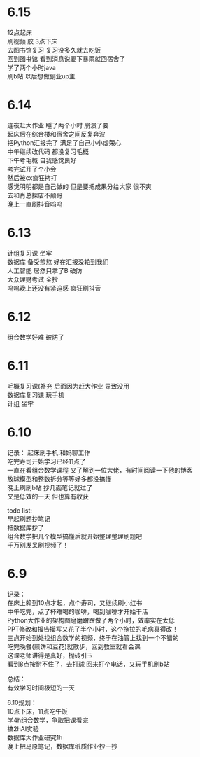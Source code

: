 # 6.15  
12点起床  
刷视频 胶 3点下床  
去图书馆复习 复习没多久就去吃饭  
回到图书馆 看到消息说要下暴雨就回宿舍了  
学了两个小时java  
刷b站 以后想做副业up主  

# 6.14  
连夜赶大作业 睡了两个小时 崩溃了要  
起床后在综合楼和宿舍之间反复奔波  
把Python汇报完了 满足了自己小小虚荣心  
中午继续改代码 都没复习毛概    
下午考毛概 自我感觉良好  
考完试开了个小会  
然后被cx疯狂拷打  
感觉明明都是自己做的 但是要把成果分给大家 很不爽  
去和肖总探店不颠哥  
晚上一直刷抖音呜呜

# 6.13
计组复习课 坐牢    
数据库 备受煎熬 好在汇报没轮到我们  
人工智能 居然只拿了B 破防  
大众理财考试 全抄  
呜呜晚上还没有紧迫感 疯狂刷抖音  

# 6.12
组合数学好难 破防了  

# 6.11
毛概复习课(补充 后面因为赶大作业 导致没用  
数据库复习课 玩手机  
计组 坐牢  

# 6.10
记录：
起床刷手机 和妈聊工作  
吃完寿司开始学习已经11点了  
一直在看组合数学课程 又了解到一位大佬，有时间阅读一下他的博客  
放球模型和整数拆分等等好多都没搞懂  
晚上刷刷b站 抄几面笔记就过了  
又是低效的一天 但也算有收获  

todo list:  
早起刷题抄笔记  
把数据库抄了  
组合数学把几个模型搞懂后就开始整理整理刷题吧  
千万别发呆刷视频了！  

# 6.9
记录：  
在床上赖到10点才起，点个寿司，又继续刷小红书  
中午吃完，点了杯难喝的咖啡，喝到咖啡才开始干活  
Python大作业的架构图磨磨蹭蹭做了两个小时，效率实在太低  
PPT修改和报告攥写又花了半个小时，这个拖拉的毛病真得改！  
三点开始到处找组合数学的视频，终于在油管上找到一个不错的  
吃完晚餐(煎饼和豆花)就散步，回到教室就看会课  
这课老师讲得是真好，抛砖引玉  
看到8点按耐不住了，去打球
回来打个电话，又玩手机刷b站  

总结：  
有效学习时间极短的一天  

6.10规划：  
10点下床，11点吃午饭  
学4h组合数学，争取把课看完  
搞2hAI实验  
数据库大作业研究1h  
晚上把马原笔记，数据库纸质作业抄一抄  
